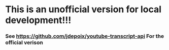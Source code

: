 # This is an unofficial version for local development!!!

### See https://github.com/jdepoix/youtube-transcript-api For the official verison